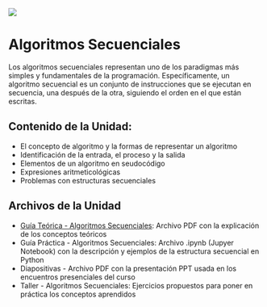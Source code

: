 <p><img src="https://raw.githubusercontent.com/carlosmera20/Logica_y_Representacion_I/main/content/local/imgs/encabezado.png"></p>

# Algoritmos Secuenciales
Los algoritmos secuenciales representan uno de los paradigmas más simples y fundamentales de la programación. 
Específicamente, un algoritmo secuencial es un conjunto de instrucciones que se ejecutan en secuencia, una después de la otra, 
siguiendo el orden en el que están escritas.

## Contenido de la Unidad:
- El concepto de algoritmo y la formas de representar un algoritmo
- Identificación de la entrada, el proceso y la salida
- Elementos de un algoritmo en seudocódigo
- Expresiones aritmeticológicas
- Problemas con estructuras secuenciales

## Archivos de la Unidad
- <a href="Guía Teórica 01 - Algoritmos Secuenciales.pdf">Guía Teórica - Algoritmos Secuenciales</a>: Archivo PDF con la explicación de los conceptos teóricos
- Guía Práctica - Algoritmos Secuenciales: Archivo .ipynb (Jupyer Notebook) con la descripción y ejemplos de la estructura secuencial en Python
- Diapositivas - Archivo PDF con la presentación PPT usada en los encuentros presenciales del curso
- Taller - Algoritmos Secuenciales: Ejercicios propuestos para poner en práctica los conceptos aprendidos
